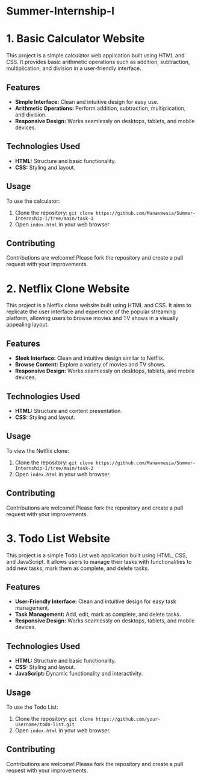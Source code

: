 # Summer-Internship-I

# 1. Basic Calculator Website
This project is a simple calculator web application built using HTML and CSS. It provides basic arithmetic operations such as addition, subtraction, multiplication, and division in a user-friendly interface.

## Features
- **Simple Interface:** Clean and intuitive design for easy use.
- **Arithmetic Operations:** Perform addition, subtraction, multiplication, and division.
- **Responsive Design:** Works seamlessly on desktops, tablets, and mobile devices.

## Technologies Used
- **HTML:** Structure and basic functionality.
- **CSS:** Styling and layout.

## Usage
To use the calculator:
1. Clone the repository: `git clone https://github.com/Manavmesia/Summer-Internship-I/tree/main/task-1`
2. Open `index.html` in your web browser

## Contributing
Contributions are welcome! Please fork the repository and create a pull request with your improvements.

# 2. Netflix Clone Website
This project is a Netflix clone website built using HTML and CSS. It aims to replicate the user interface and experience of the popular streaming platform, allowing users to browse movies and TV shows in a visually appealing layout.

## Features
- **Sleek Interface:** Clean and intuitive design similar to Netflix.
- **Browse Content:** Explore a variety of movies and TV shows.
- **Responsive Design:** Works seamlessly on desktops, tablets, and mobile devices.

## Technologies Used
- **HTML:** Structure and content presentation.
- **CSS:** Styling and layout.

## Usage
To view the Netflix clone:
1. Clone the repository: `git clone https://github.com/Manavmesia/Summer-Internship-I/tree/main/task-2`
2. Open `index.html` in your web browser.

## Contributing
Contributions are welcome! Please fork the repository and create a pull request with your improvements.

# 3. Todo List Website
This project is a simple Todo List web application built using HTML, CSS, and JavaScript. It allows users to manage their tasks with functionalities to add new tasks, mark them as complete, and delete tasks.

## Features
- **User-Friendly Interface:** Clean and intuitive design for easy task management.
- **Task Management:** Add, edit, mark as complete, and delete tasks.
- **Responsive Design:** Works seamlessly on desktops, tablets, and mobile devices.

## Technologies Used
- **HTML:** Structure and basic functionality.
- **CSS:** Styling and layout.
- **JavaScript:** Dynamic functionality and interactivity.

## Usage
To use the Todo List:
1. Clone the repository: `git clone https://github.com/your-username/todo-list.git`
2. Open `index.html` in your web browser.

## Contributing
Contributions are welcome! Please fork the repository and create a pull request with your improvements.
